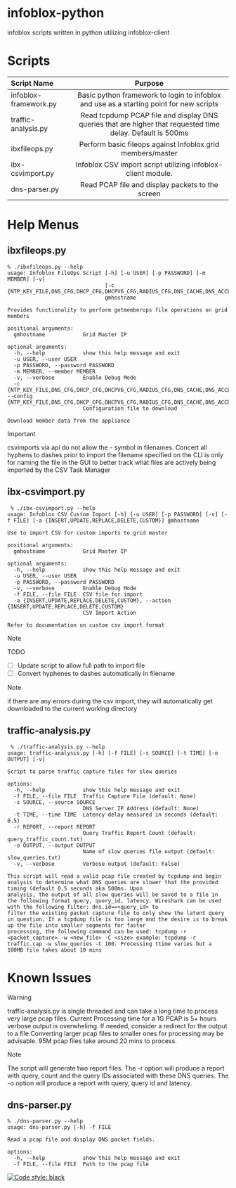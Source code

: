 # infoblox-python
infoblox scripts written in python utilizing infoblox-client

# Scripts
| Script Name | Purpose |
| :--- | :---: |
| infoblox-framework.py | Basic python framework to login to infoblox and use as a starting point for new scripts |
| traffic-analysis.py | Read tcpdump PCAP file and display DNS queries that are higher that requested time delay. Default is 500ms | 
| ibxfileops.py | Perform basic fileops against Infoblox grid members/master |
| ibx-csvimport.py | Infoblox CSV import script utilizing infoblox-client module. |
| dns-parser.py | Read PCAP file and display packets to the screen |

# Help Menus
## ibxfileops.py
```
% ./ibxfileops.py --help
usage: Infoblox FileOps Script [-h] [-u USER] [-p PASSWORD] [-m MEMBER] [-v]
                               [-c {NTP_KEY_FILE,DNS_CFG,DHCP_CFG,DHCPV6_CFG,RADIUS_CFG,DNS_CACHE,DNS_ACCEL_CACHE,DHCP_EXPERT_MODE_CFG,TRAFFIC_CAPTURE_FILE,DNS_STATS,DNS_RECURSING_CACHE}]
                               gmhostname

Provides functionality to perform getmemberops file operations on grid members

positional arguments:
  gmhostname            Grid Master IP

optional arguments:
  -h, --help            show this help message and exit
  -u USER, --user USER
  -p PASSWORD, --password PASSWORD
  -m MEMBER, --member MEMBER
  -v, --verbose         Enable Debug Mode
  -c {NTP_KEY_FILE,DNS_CFG,DHCP_CFG,DHCPV6_CFG,RADIUS_CFG,DNS_CACHE,DNS_ACCEL_CACHE,DHCP_EXPERT_MODE_CFG,TRAFFIC_CAPTURE_FILE,DNS_STATS,DNS_RECURSING_CACHE}, --config {NTP_KEY_FILE,DNS_CFG,DHCP_CFG,DHCPV6_CFG,RADIUS_CFG,DNS_CACHE,DNS_ACCEL_CACHE,DHCP_EXPERT_MODE_CFG,TRAFFIC_CAPTURE_FILE,DNS_STATS,DNS_RECURSING_CACHE}
                        Configuration file to download

Download member data from the appliance

```

> [!IMPORTANT]
> csvimports via api do not allow the - symbol in filenames. Concert all hyphens to dashes prior to import
> the filename specified on the CLI is only for naming the file in the GUI to better track what files are actively being imported by the CSV Task Manager

## ibx-csvimport.py
```
 % ./ibx-csvimport.py --help
usage: Infoblox CSV Custom Import [-h] [-u USER] [-p PASSWORD] [-v] [-f FILE] [-a {INSERT,UPDATE,REPLACE,DELETE,CUSTOM}] gmhostname

Use to import CSV for custom imports to grid master

positional arguments:
  gmhostname            Grid Master IP

optional arguments:
  -h, --help            show this help message and exit
  -u USER, --user USER
  -p PASSWORD, --password PASSWORD
  -v, --verbose         Enable Debug Mode
  -f FILE, --file FILE  CSV file for import
  -a {INSERT,UPDATE,REPLACE,DELETE,CUSTOM}, --action {INSERT,UPDATE,REPLACE,DELETE,CUSTOM}
                        CSV Import Action

Refer to documentation on custom csv import format
```

> [!NOTE]
> TODO
- [ ] Update script to allow full path to import file
- [ ] Convert hyphenes to dashes automatically in filename

> [!NOTE]
> if there are any errors during the csv import, they will automatically get downloaded to the current working directory

## traffic-analysis.py
```
 % ./traffic-analysis.py --help                                                                                
usage: traffic-analysis.py [-h] [-f FILE] [-s SOURCE] [-t TIME] [-o OUTPUT] [-v]

Script to parse traffic capture files for slow queries

options:
  -h, --help            show this help message and exit
  -f FILE, --file FILE  Traffic Capture File (default: None)
  -s SOURCE, --source SOURCE
                        DNS Server IP Address (default: None)
  -t TIME, --time TIME  Latency delay measured in seconds (default: 0.5)
  -r REPORT, --report REPORT
                        Query Traffic Report Count (default: query_traffic_count.txt)  
  -o OUTPUT, --output OUTPUT
                        Name of slow queries file output (default: slow_queries.txt)
  -v, --verbose         Verbose output (default: False)

This script will read a valid pcap file created by tcpdump and begin analysis to determine what DNS queries are slower that the provided timing (default 0.5 seconds aka 500ms. Upon
analysis, the output of all slow queries will be saved to a file in the following format query, query_id, latency. Wireshark can be used with the following filter: dns.id==<query_id> to
filter the existing packet capture file to only show the latent query in question. If a tcpdump file is too large and the desire is to break up the file into smaller segments for faster
processing, the following command can be used: tcpdump -r <packet_capture> -w <new_file> -C <size> example: tcpdump -r traffic.cap -w slow_queries -C 100. Processing ttime varies but a
100MB file takes about 10 mins

```
# Known Issues
> [!WARNING]
> traffic-analysis.py is single threaded and can take a long time to process very large pcap files. Current Processing time for a 1G PCAP is 5+ hours
> verbose output is overwhelimg. If needed, consider a redirect for the output to a file
> Converting larger pcap files to smaller ones for processing may be advisable. 95M pcap files take around 20 mins to process.

> [!NOTE]
> The script will generate two report files. The -r option will produce a report with query, count and the query IDs associated with these DNS queries.
> The -o option will produce a report with query, query id and latency. 

## dns-parser.py
```
% ./dns-parser.py --help
usage: dns-parser.py [-h] -f FILE

Read a pcap file and display DNS packet fields.

options:
  -h, --help            show this help message and exit
  -f FILE, --file FILE  Path to the pcap file
```

[![Code style: black](https://img.shields.io/badge/code%20style-black-000000.svg)](https://github.com/psf/black)
